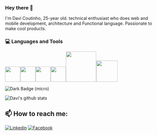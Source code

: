 ### Hey there 👋
I'm Davi Coutinho, 25-year old. technical enthusiast who does web and mobile development, architecture and Functional language. Passionate to make cool products.<br>


<div>
  <h3> 💻 Languages and Tools </h3>
  <p>
   <img src="https://media3.giphy.com/media/ln7z2eWriiQAllfVcn/200w.webp" width="50"><img src="https://i.giphy.com/media/eNAsjO55tPbgaor7ma/200w.webp" width="50"><img src="https://i.giphy.com/media/IdyAQJVN2kVPNUrojM/200.webp" width="50"><img src="https://media3.giphy.com/media/kdFc8fubgS31b8DsVu/giphy.webp" width="50"><img src="https://media.giphy.com/media/kH1DBkPNyZPOk0BxrM/giphy.gif" width="100"><img src="https://media.giphy.com/media/SsCYf6DRFJrOpP0IoM/giphy.gif" width="70">
  <p>
</div> 

<img alt="Dark Badge (micro)" src="https://www.codewars.com/users/roxdavirox/badges/large">

![Davi's github stats](https://github-readme-stats.vercel.app/api?username=roxdavirox&show_icons=true&theme=tokyonight&include_all_commits=false)

## 📫 How to reach me: 
[![Linkedin](https://img.shields.io/badge/LinkedIn-0077B5?style=for-the-badge&logo=linkedin&logoColor=white)](https://www.linkedin.com/in/davi-coutinho)  [![Facebook](https://img.shields.io/badge/Facebook-1877F2?style=for-the-badge&logo=facebook&logoColor=white)](https://www.facebook.com/roox.davi)
